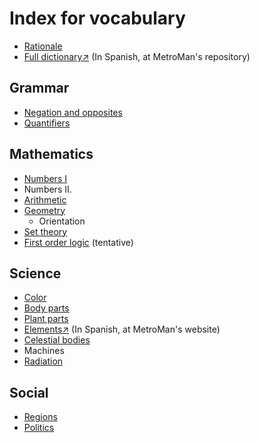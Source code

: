 # Index for vocabulary
- [Rationale](/rationale.md)
- [Full dictionary↗](https://github.com/MetroManSR/MetroWeb/blob/main/assets/data/spanish-dictionary.csv) (In Spanish, at MetroMan's repository)

## Grammar
- [Negation and opposites](Grammar/nek-tan.md)
- [Quantifiers](Grammar/quantifiers.md)

## Mathematics
- [Numbers Ⅰ](/Math/numbers.md)
- Numbers Ⅱ.
- [Arithmetic](/Math/arithmetic.md)
- [Geometry](/Math/geometry.md)
    - Orientation
- [Set theory](/Math/sets.md)
- [First order logic](/Math/bool.md) (tentative)

## Science
- [Color](/Science/color.md)
- [Body parts](/Science/anatomy.md)
- [Plant parts](/Science/plant-parts.md)
- [Elements↗](https://metromansr.github.io/MetroWeb/balkeon/docs/chemicalelements/) (In Spanish, at MetroMan's website)
- [Celestial bodies](/Science/celestial.md)
- Machines
- [Radiation](Science/radiation.md)

## Social
- [Regions](/Social/regions.md)
- [Politics](/Social/politics.md)
